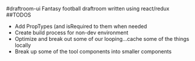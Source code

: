 #draftroom-ui
Fantasy football draftroom written using react/redux
##TODOS
* Add PropTypes (and isRequired to them when needed
* Create build process for non-dev environment
* Optimize and break out some of our looping...cache some of the things locally
* Break up some of the tool components into smaller components
